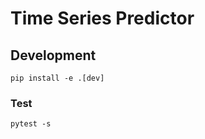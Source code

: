 # Time Series Predictor

## Development

```terminal
pip install -e .[dev]
```

### Test

```terminal
pytest -s
```
